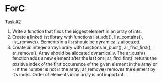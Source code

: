 # ForC

Task #2
1. Write a function that ﬁnds the biggest element in an array of ints.
2. Create a linked list library with functions list_add(), list_contains(), list_remove(). Elements in a list should be dynamically allocated. 
3. Create an integer array library with functions ar_push(), ar_ﬁnd_ﬁrst(), ar_remove(). Array should be allocated dynamically. 
	The ar_push() function adds a new element after the last one; ar_ﬁnd_ﬁrst() returns the positive index of the ﬁrst occurrence 
	of the given element in the array or -1 if the number is not in the array; ar_remove() removes the element by it's index. 
	Order of elements in an array is not important.